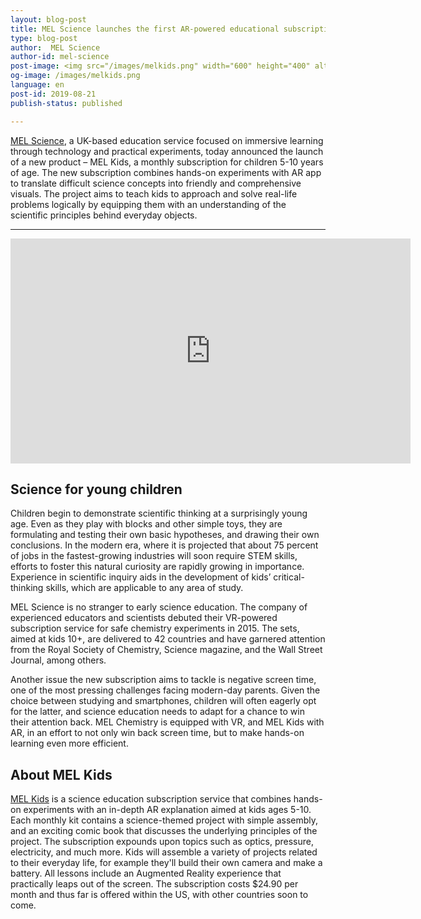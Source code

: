 ```yaml
---
layout: blog-post
title: MEL Science launches the first AR-powered educational subscription for kids
type: blog-post
author:  MEL Science
author-id: mel-science
post-image: <img src="/images/melkids.png" width="600" height="400" alt="MEL Kids launch">
og-image: /images/melkids.png
language: en
post-id: 2019-08-21
publish-status: published

---
```

<a href="https://melscience.com/">MEL Science</a>, a UK-based education service focused on immersive learning through technology and practical experiments, today announced the launch of a new product – MEL Kids, a monthly subscription for children 5-10 years of age. The new subscription combines hands-on experiments with AR app to translate difficult science concepts into friendly and comprehensive visuals. The project aims to teach kids to approach and solve real-life problems logically by equipping them with an understanding of the scientific principles behind everyday objects.
<!-- more -->

---
<iframe style="height: 360px" width="640" height="360" src="https://www.youtube.com/watch?v=57gfLvzRyIw&feature=youtu.be" frameborder="0" allowfullscreen></iframe>

## Science for young children

Children begin to demonstrate scientific thinking at a surprisingly young age. Even as they play with blocks and other simple toys, they are formulating and testing their own basic hypotheses, and drawing their own conclusions. In the modern era, where it is projected that about 75 percent of jobs in the fastest-growing industries will soon require STEM skills, efforts to foster this natural curiosity are rapidly growing in importance. Experience in scientific inquiry aids in the development of kids’ critical-thinking skills, which are applicable to any area of study.

MEL Science is no stranger to early science education. The company of experienced educators and scientists debuted their VR-powered subscription service for safe chemistry experiments in 2015. The sets, aimed at kids 10+, are delivered to 42 countries and have garnered attention from the Royal Society of Chemistry, Science magazine, and the Wall Street Journal, among others.

Another issue the new subscription aims to tackle is negative screen time, one of the most pressing challenges facing modern-day parents. Given the choice between studying and smartphones, children will often eagerly opt for the latter, and science education needs to adapt for a chance to win their attention back. MEL Chemistry is equipped with VR, and MEL Kids with AR, in an effort to not only win back screen time, but to make hands-on learning even more efficient. 

## About MEL Kids

<a href="https://melscience.com/kids">MEL Kids</a> is a science education subscription service that combines hands-on experiments with an in-depth AR explanation aimed at kids ages 5-10. Each monthly kit contains a science-themed project with simple assembly, and an exciting comic book that discusses the underlying principles of the project. The subscription expounds upon topics such as optics, pressure, electricity, and much more. Kids will assemble a variety of projects related to their everyday life, for example they'll build their own camera and make a battery. All lessons include an Augmented Reality experience that practically leaps out of the screen. The subscription costs $24.90 per month and thus far is offered within the US, with other countries soon to come.